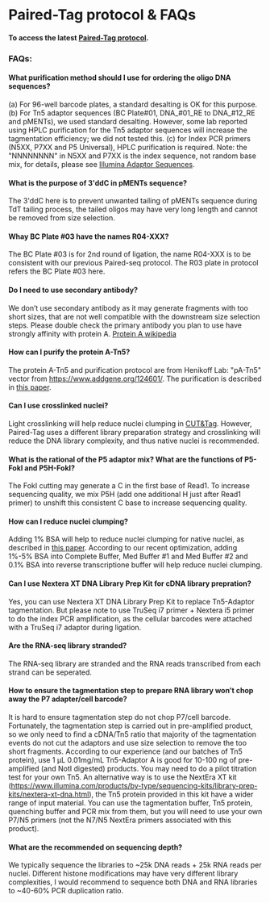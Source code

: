 # Paired-Tag protocol & FAQs

#### To access the latest [Paired-Tag protocol](https://github.com/cxzhu/Paired-Tag/raw/master/protocol/Protocol_Github.pdf).

### FAQs:
#### What purification method should I use for ordering the oligo DNA sequences?
(a) For 96-well barcode plates, a standard desalting is OK for this purpose.
(b) For Tn5 adaptor sequences (BC Plate#01, DNA_#01_RE to DNA_#12_RE and pMENTs), we used standard desalting. However, some lab reported using HPLC purification for the Tn5 adaptor sequences will increase the tagmentation efficiency; we did not tested this.
(c) for Index PCR primers (N5XX, P7XX and P5 Universal), HPLC purification is required. Note: the "NNNNNNNN" in N5XX and P7XX is the index sequence, not random base mix, for details, please see [Illumina Adaptor Sequences](https://support.illumina.com/downloads/illumina-adapter-sequences-document-1000000002694.html).

#### What is the purpose of 3'ddC in pMENTs sequence?
The 3'ddC here is to prevent unwanted tailing of pMENTs sequence during TdT tailing process, the tailed oligos may have very long length and cannot be removed from size selection.

#### Whay BC Plate #03 have the names R04-XXX?
The BC Plate #03 is for 2nd round of ligation, the name R04-XXX is to be consistent with our previous Paired-seq protocol. The R03 plate in protocol refers the BC Plate #03 here.

#### Do I need to use secondary antibody?
We don’t use secondary antibody as it may generate fragments with too short sizes, that are not well compatible with the downstream size selection steps. Please double check the primary antibody you plan to use have strongly affinity with protein A. [Protein A wikipedia](https://en.wikipedia.org/wiki/Protein_A#cite_note-11)

#### How can I purify the protein A-Tn5?
The protein A-Tn5 and purification protocol are from Henikoff Lab: 
"pA-Tn5" vector from https://www.addgene.org/124601/. 
The purification is described in [this paper](https://urldefense.com/v3/__https://www.ncbi.nlm.nih.gov/pubmed/31036827__;!!Mih3wA!TjUh5F8Wk_JFXUTsoQYIk0HNossGOompLefbfxxnffxzj8_pxWzxgiXwkMglGLNYPA$).

#### Can I use crosslinked nuclei?
Light crosslinking will help reduce nuclei clumping in [CUT&Tag](https://www.nature.com/articles/s41596-020-0373-x). However, Paired-Tag uses a different library preparation strategy and crosslinking will reduce the DNA library complexity, and thus native nuclei is recommended.

#### What is the rational of the P5 adaptor mix? What are the functions of P5-FokI and P5H-FokI?
The FokI cutting may generate a C in the first base of Read1. To increase sequencing quality, we mix P5H (add one additional H just after Read1 primer) to unshift this consistent C base to increase sequencing quality.

#### How can I reduce nuclei clumping?
Adding 1% BSA will help to reduce nuclei clumping for native nuclei, as described in [this paper](https://www.nature.com/articles/s41587-021-00869-9). According to our recent optimization, adding 1%-5% BSA into Complete Buffer, Med Buffer #1 and Med Buffer #2 and 0.1% BSA into reverse transcriptione buffer will help reduce nuclei clumping.

#### Can I use Nextera XT DNA Library Prep Kit for cDNA library prepration?
Yes, you can use Nextera XT DNA Library Prep Kit to replace Tn5-Adaptor tagmentation. But please note to use TruSeq i7 primer + Nextera i5 primer to do the index PCR amplification, as the cellular barcodes were attached with a TruSeq i7 adaptor during ligation.

#### Are the RNA-seq library stranded?
The RNA-seq library are stranded and the RNA reads transcribed from each strand can be seperated.

#### How to ensure the tagmentation step to prepare RNA library won’t chop away the P7 adapter/cell barcode?
It is hard to ensure tagmentation step do not chop P7/cell barcode. Fortunately, the tagmentation step is carried out in pre-amplified product, so we only need to find a cDNA/Tn5 ratio that majority of the tagmentation events do not cut the adaptors and use size selection to remove the too short fragments.
According to our experience (and our batches of Tn5 protein), use 1 µL 0.01mg/mL Tn5-Adaptor A is good for 10-100 ng of pre-amplified (and NotI digested) products. You may need to do a pilot titration test for your own Tn5.
An alternative way is to use the NextEra XT kit (https://www.illumina.com/products/by-type/sequencing-kits/library-prep-kits/nextera-xt-dna.html), the Tn5 protein provided in this kit have a wider range of input material. You can use the tagmentation buffer, Tn5 protein, quenching buffer and PCR mix from them, but you will need to use your own P7/N5 primers (not the N7/N5 NextEra primers associated with this product).

#### What are the recommended on sequencing depth?
We typically sequence the libraries to ~25k DNA reads + 25k RNA reads per nuclei. Different histone modifications may have very different library complexities, I would recommend to sequence both DNA and RNA libraries to ~40-60% PCR duplication ratio.
